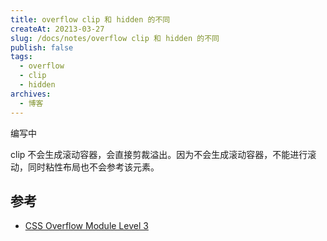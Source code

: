 ```yaml
---
title: overflow clip 和 hidden 的不同
createAt: 20213-03-27
slug: /docs/notes/overflow clip 和 hidden 的不同
publish: false
tags:
  - overflow
  - clip
  - hidden
archives:
  - 博客
---
```


编写中

clip 不会生成滚动容器，会直接剪裁溢出。因为不会生成滚动容器，不能进行滚动，同时粘性布局也不会参考该元素。

## 参考

- [CSS Overflow Module Level 3][1]

[1]: https://w3c.github.io/csswg-drafts/css-overflow-3/#valdef-overflow-clip
